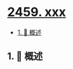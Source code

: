 # [2459. xxx](https://github.com/Tdahuyou/TNotes.leetcode/tree/main/notes/2459.%20xxx)

<!-- region:toc -->

- [1. 📝 概述](#1--概述)

<!-- endregion:toc -->

## 1. 📝 概述
